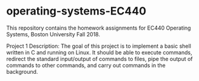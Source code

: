 # operating-systems-EC440
This repository contains the homework assignments for EC440 Operating Systems, Boston University Fall 2018.

Project 1 Description:
The goal of this project is to implement a basic shell written in C and running on Linux. 
It should be able to execute commands, redirect the standard input/output of commands to files, pipe the output of commands to other commands, and carry out commands in the background.
